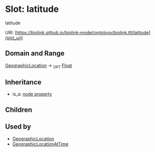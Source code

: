 # Slot: latitude


latitude

URI: [https://biolink.github.io/biolink-model/ontology/biolink.ttl/latitude](slot_uri)
## Domain and Range

[GeographicLocation](GeographicLocation.md) ->  <sub>OPT</sub> [Float](Float.md)
## Inheritance

 *  is_a: [node property](node_property.md)
## Children

## Used by

 * [GeographicLocation](GeographicLocation.md)
 * [GeographicLocationAtTime](GeographicLocationAtTime.md)
